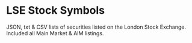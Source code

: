 # LSE Stock Symbols
JSON, txt & CSV lists of securities listed on the London Stock Exchange. Included all Main Market & AIM listings.
